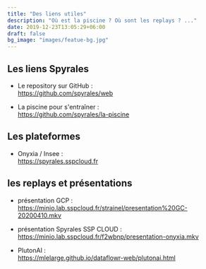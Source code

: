 ```yaml
---
title: "Des liens utiles"
description: "Où est la piscine ? Où sont les replays ? ..."
date: 2019-12-23T13:05:29+06:00
draft: false
bg_image: "images/featue-bg.jpg"
---
```


## Les liens Spyrales
- Le repository sur GitHub :  
https://github.com/spyrales/web

- La piscine pour s'entraîner :  
https://github.com/spyrales/la-piscine


## Les plateformes
- Onyxia / Insee :  
https://spyrales.sspcloud.fr


## les replays et présentations
- présentation GCP :  
https://minio.lab.sspcloud.fr/strainel/presentation%20GC-20200410.mkv

- présentation Spyrales SSP CLOUD :  
https://minio.lab.sspcloud.fr/f2wbnp/presentation-onyxia.mkv

- PlutonAI :  
https://mlelarge.github.io/dataflowr-web/plutonai.html
